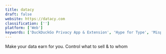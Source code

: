 ```yaml
---
title: datacy
draft: false 
website: https://datacy.com
classification: ['']
platform: ['Web']
keywords: ['DuckDuckGo Privacy App & Extension', 'Hype for Type', 'Misprinted Type Fonts', 'Mobile Privacy Policy', 'Optician Sans', 'OptimizeMe', 'Rentork', 'Termina', 'Type Genius']
---
```

Make your data earn for you. Control what to sell & to whom